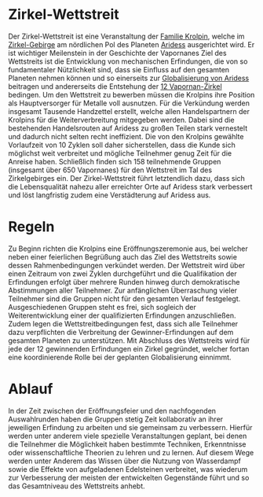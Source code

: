 
# Zirkel-Wettstreit

Der Zirkel-Wettstreit ist eine Veranstaltung der [Familie Krolpin](/content/Volk_/Vapornane/Politik/Familie_/Krolpin_Zirkelgruender.md), welche im [Zirkel-Gebirge](/content/Himmelskoerper_/Aridess/Kontinent_/Unon/Gebirge_Zirkelgebirge/index.md) am nördlichen Pol des Planeten [Aridess](/content/Himmelskoerper_/Aridess/index.md) ausgerichtet wird.
Er ist wichtiger Meilenstein in der Geschichte der Vapornanes 
Ziel des Wettstreits ist die Entwicklung von mechanischen Erfindungen, die von so fundamentaler Nützlichkeit sind, dass sie Einfluss auf den gesamten Planeten nehmen können und so einerseits zur [Globalisierung von Aridess](./Globalisierung-Aridess.md) beitragen und andererseits die Entstehung der [12 Vapornan-Zirkel](/content/Volk_/Vapornane/Politik/Zirkel_/index.md) bedingen.
Um den Wettstreit zu bewerben müssen die Krolpins ihre Position als Hauptversorger für Metalle voll ausnutzen.
Für die Verkündung werden insgesamt Tausende Handzettel erstellt, welche allen Handelspartnern der Krolpins für die Weiterverbreitung mitgegeben werden.
Dabei sind die bestehenden Handelsrouten auf Aridess zu großen Teilen stark vernestelt und dadurch nicht selten recht ineffizient.
Die von den Krolpins gewählte Vorlaufzeit von 10 Zyklen soll daher sicherstellen, dass die Kunde sich möglichst weit verbreitet und mögliche Teilnehmer genug Zeit für die Anreise haben.
Schließlich finden sich 158 teilnehmende Gruppen (insgesamt über 650 Vapornanes) für den Wettstreit im Tal des Zirkelgebirges ein.
Der Zirkel-Wettstreit führt letztendlich dazu, dass sich die Lebensqualität nahezu aller erreichter Orte auf Aridess stark verbessert und löst langfristig zudem eine Verstädterung auf Aridess aus.

# Regeln
Zu Beginn richten die Krolpins eine Eröffnungszeremonie aus, bei welcher neben einer feierlichen Begrüßung auch das Ziel des Wettstreits sowie dessen Rahmenbedingungen verkündet werden.
Der Wettstreit wird über einen Zeitraum von zwei Zyklen durchgeführt und die Qualifikation der Erfindungen erfolgt über mehrere Runden hinweg durch demokratische Abstimmungen aller Teilnehmer.
Zur anfänglichen Überraschung vieler Teilnehmer sind die Gruppen nicht für den gesamten Verlauf festgelegt.
Ausgeschiedenen Gruppen steht es frei, sich sogleich der Weiterentwicklung einer der qualifizierten Erfindungen anzuschließen.
Zudem legen die Wettstreitbedingungen fest, dass sich alle Teilnehmer dazu verpflichten die Verbreitung der Gewinner-Erfindungen auf dem gesamten Planeten zu unterstützen.
Mit Abschluss des Wettstreits wird für jede der 12 gewinnenden Erfindungen ein Zirkel gegründet, welcher fortan eine koordinierende Rolle bei der geplanten Globalisierung einnimmt.

# Ablauf
In der Zeit zwischen der Eröffnungsfeier und den nachfogenden Auswahlrunden haben die Gruppen stetig Zeit kollaborativ an ihrer jeweiligen Erfindung zu arbeiten und sie gemeinsam zu verbessern.
Hierfür werden unter anderem viele spezielle Veranstaltungen geplant, bei denen die Teilnehmer die Möglichkeit haben bestimmte Techniken, Erkenntnisse oder wissenschaftliche Theorien zu lehren und zu lernen.
Auf diesem Wege werden unter Anderem das Wissen über die Nutzung von Wasserdampf sowie die Effekte von aufgeladenen Edelsteinen verbreitet, was wiederum zur Verbesserung der meisten der entwickelten Gegenstände führt und so das Gesamtniveau des Wettstreits anhebt.